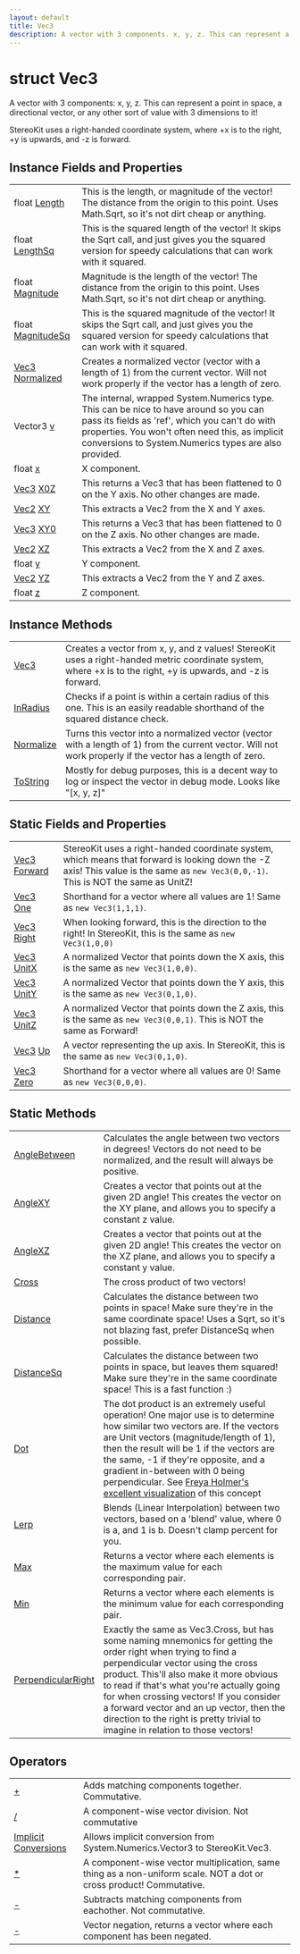```yaml
---
layout: default
title: Vec3
description: A vector with 3 components. x, y, z. This can represent a point in space, a directional vector, or any other sort of value with 3 dimensions to it!  StereoKit uses a right-handed coordinate system, where +x is to the right, +y is upwards, and -z is forward.
---
```

# struct Vec3

A vector with 3 components: x, y, z. This can represent a
point in space, a directional vector, or any other sort of value with
3 dimensions to it!

StereoKit uses a right-handed coordinate system, where +x is to the
right, +y is upwards, and -z is forward.

## Instance Fields and Properties

|  |  |
|--|--|
|float [Length]({{site.url}}/Pages/Reference/Vec3/Length.html)|This is the length, or magnitude of the vector! The distance from the origin to this point. Uses Math.Sqrt, so it's not dirt cheap or anything.|
|float [LengthSq]({{site.url}}/Pages/Reference/Vec3/LengthSq.html)|This is the squared length of the vector! It skips the Sqrt call, and just gives you the squared version for speedy calculations that can work with it squared.|
|float [Magnitude]({{site.url}}/Pages/Reference/Vec3/Magnitude.html)|Magnitude is the length of the vector! The distance from the origin to this point. Uses Math.Sqrt, so it's not dirt cheap or anything.|
|float [MagnitudeSq]({{site.url}}/Pages/Reference/Vec3/MagnitudeSq.html)|This is the squared magnitude of the vector! It skips the Sqrt call, and just gives you the squared version for speedy calculations that can work with it squared.|
|[Vec3]({{site.url}}/Pages/Reference/Vec3.html) [Normalized]({{site.url}}/Pages/Reference/Vec3/Normalized.html)|Creates a normalized vector (vector with a length of 1) from the current vector. Will not work properly if the vector has a length of zero.|
|Vector3 [v]({{site.url}}/Pages/Reference/Vec3/v.html)|The internal, wrapped System.Numerics type. This can be nice to have around so you can pass its fields as 'ref', which you can't do with properties. You won't often need this, as implicit conversions to System.Numerics types are also provided.|
|float [x]({{site.url}}/Pages/Reference/Vec3/x.html)|X component.|
|[Vec3]({{site.url}}/Pages/Reference/Vec3.html) [X0Z]({{site.url}}/Pages/Reference/Vec3/X0Z.html)|This returns a Vec3 that has been flattened to 0 on the Y axis. No other changes are made.|
|[Vec2]({{site.url}}/Pages/Reference/Vec2.html) [XY]({{site.url}}/Pages/Reference/Vec3/XY.html)|This extracts a Vec2 from the X and Y axes.|
|[Vec3]({{site.url}}/Pages/Reference/Vec3.html) [XY0]({{site.url}}/Pages/Reference/Vec3/XY0.html)|This returns a Vec3 that has been flattened to 0 on the Z axis. No other changes are made.|
|[Vec2]({{site.url}}/Pages/Reference/Vec2.html) [XZ]({{site.url}}/Pages/Reference/Vec3/XZ.html)|This extracts a Vec2 from the X and Z axes.|
|float [y]({{site.url}}/Pages/Reference/Vec3/y.html)|Y component.|
|[Vec2]({{site.url}}/Pages/Reference/Vec2.html) [YZ]({{site.url}}/Pages/Reference/Vec3/YZ.html)|This extracts a Vec2 from the Y and Z axes.|
|float [z]({{site.url}}/Pages/Reference/Vec3/z.html)|Z component.|

## Instance Methods

|  |  |
|--|--|
|[Vec3]({{site.url}}/Pages/Reference/Vec3/Vec3.html)|Creates a vector from x, y, and z values! StereoKit uses a right-handed metric coordinate system, where +x is to the right, +y is upwards, and -z is forward.|
|[InRadius]({{site.url}}/Pages/Reference/Vec3/InRadius.html)|Checks if a point is within a certain radius of this one. This is an easily readable shorthand of the squared distance check.|
|[Normalize]({{site.url}}/Pages/Reference/Vec3/Normalize.html)|Turns this vector into a normalized vector (vector with a length of 1) from the current vector. Will not work properly if the vector has a length of zero.|
|[ToString]({{site.url}}/Pages/Reference/Vec3/ToString.html)|Mostly for debug purposes, this is a decent way to log or inspect the vector in debug mode. Looks like "[x, y, z]"|

## Static Fields and Properties

|  |  |
|--|--|
|[Vec3]({{site.url}}/Pages/Reference/Vec3.html) [Forward]({{site.url}}/Pages/Reference/Vec3/Forward.html)|StereoKit uses a right-handed coordinate system, which means that forward is looking down the -Z axis! This value is the same as `new Vec3(0,0,-1)`. This is NOT the same as UnitZ!|
|[Vec3]({{site.url}}/Pages/Reference/Vec3.html) [One]({{site.url}}/Pages/Reference/Vec3/One.html)|Shorthand for a vector where all values are 1! Same as `new Vec3(1,1,1)`.|
|[Vec3]({{site.url}}/Pages/Reference/Vec3.html) [Right]({{site.url}}/Pages/Reference/Vec3/Right.html)|When looking forward, this is the direction to the right! In StereoKit, this is the same as `new Vec3(1,0,0)`|
|[Vec3]({{site.url}}/Pages/Reference/Vec3.html) [UnitX]({{site.url}}/Pages/Reference/Vec3/UnitX.html)|A normalized Vector that points down the X axis, this is the same as `new Vec3(1,0,0)`.|
|[Vec3]({{site.url}}/Pages/Reference/Vec3.html) [UnitY]({{site.url}}/Pages/Reference/Vec3/UnitY.html)|A normalized Vector that points down the Y axis, this is the same as `new Vec3(0,1,0)`.|
|[Vec3]({{site.url}}/Pages/Reference/Vec3.html) [UnitZ]({{site.url}}/Pages/Reference/Vec3/UnitZ.html)|A normalized Vector that points down the Z axis, this is the same as `new Vec3(0,0,1)`. This is NOT the same as Forward!|
|[Vec3]({{site.url}}/Pages/Reference/Vec3.html) [Up]({{site.url}}/Pages/Reference/Vec3/Up.html)|A vector representing the up axis. In StereoKit, this is the same as `new Vec3(0,1,0)`.|
|[Vec3]({{site.url}}/Pages/Reference/Vec3.html) [Zero]({{site.url}}/Pages/Reference/Vec3/Zero.html)|Shorthand for a vector where all values are 0! Same as `new Vec3(0,0,0)`.|

## Static Methods

|  |  |
|--|--|
|[AngleBetween]({{site.url}}/Pages/Reference/Vec3/AngleBetween.html)|Calculates the angle between two vectors in degrees! Vectors do not need to be normalized, and the result will always be positive.|
|[AngleXY]({{site.url}}/Pages/Reference/Vec3/AngleXY.html)|Creates a vector that points out at the given 2D angle! This creates the vector on the XY plane, and allows you to specify a constant z value.|
|[AngleXZ]({{site.url}}/Pages/Reference/Vec3/AngleXZ.html)|Creates a vector that points out at the given 2D angle! This creates the vector on the XZ plane, and allows you to specify a constant y value.|
|[Cross]({{site.url}}/Pages/Reference/Vec3/Cross.html)|The cross product of two vectors!|
|[Distance]({{site.url}}/Pages/Reference/Vec3/Distance.html)|Calculates the distance between two points in space! Make sure they're in the same coordinate space! Uses a Sqrt, so it's not blazing fast, prefer DistanceSq when possible.|
|[DistanceSq]({{site.url}}/Pages/Reference/Vec3/DistanceSq.html)|Calculates the distance between two points in space, but leaves them squared! Make sure they're in the same coordinate space! This is a fast function :)|
|[Dot]({{site.url}}/Pages/Reference/Vec3/Dot.html)|The dot product is an extremely useful operation! One major use is to determine how similar two vectors are. If the vectors are Unit vectors (magnitude/length of 1), then the result will be 1 if the vectors are the same, -1 if they're opposite, and a gradient in-between with 0 being perpendicular. See [Freya Holmer's excellent visualization](https://twitter.com/FreyaHolmer/status/1200807790580768768) of this concept|
|[Lerp]({{site.url}}/Pages/Reference/Vec3/Lerp.html)|Blends (Linear Interpolation) between two vectors, based on a 'blend' value, where 0 is a, and 1 is b. Doesn't clamp percent for you.|
|[Max]({{site.url}}/Pages/Reference/Vec3/Max.html)|Returns a vector where each elements is the maximum value for each corresponding pair.|
|[Min]({{site.url}}/Pages/Reference/Vec3/Min.html)|Returns a vector where each elements is the minimum value for each corresponding pair.|
|[PerpendicularRight]({{site.url}}/Pages/Reference/Vec3/PerpendicularRight.html)|Exactly the same as Vec3.Cross, but has some naming mnemonics for getting the order right when trying to find a perpendicular vector using the cross product. This'll also make it more obvious to read if that's what you're actually going for when crossing vectors!  If you consider a forward vector and an up vector, then the direction to the right is pretty trivial to imagine in relation to those vectors!|

## Operators

|  |  |
|--|--|
|[+]({{site.url}}/Pages/Reference/Vec3/op_Addition.html)|Adds matching components together. Commutative.|
|[/]({{site.url}}/Pages/Reference/Vec3/op_Division.html)|A component-wise vector division. Not commutative|
|[Implicit Conversions]({{site.url}}/Pages/Reference/Vec3/op_Implicit.html)|Allows implicit conversion from System.Numerics.Vector3 to StereoKit.Vec3.|
|[*]({{site.url}}/Pages/Reference/Vec3/op_Multiply.html)|A component-wise vector multiplication, same thing as a non-uniform scale. NOT a dot or cross product! Commutative.|
|[-]({{site.url}}/Pages/Reference/Vec3/op_Subtraction.html)|Subtracts matching components from eachother. Not commutative.|
|[-]({{site.url}}/Pages/Reference/Vec3/op_UnaryNegation.html)|Vector negation, returns a vector where each component has been negated.|
